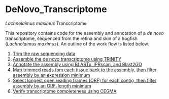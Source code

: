 # DeNovo_Transcriptome
*Lachnolaimus maximus* Transcriptome

This repository contains code for the assembly and annotation of a *de novo* transcriptome, sequenced from the retina and skin of a hogfish (*Lachnolaimus maximus*). An outline of the work flow is listed below.

1. [Trim the raw sequencing data](./trim-seqs.md)
2. [Assemble the de novo transcriptome using TRINITY](./trinity.assembly.md)
3. [Annotate the assembly using BLASTx, IPRscan, and Blast2GO](./blastx-annotate.md)
4. [Map trimmed reads fom each tissue back to the assembly, then filter assembly by an expression minimum](./mapping.md)
5. [Select longest open reading frames (ORF) for each contig, then filter assembly by an ORF-length minimum](./longORF.md)
6. [Verify transcriptome completeness using CEGMA](./cegma.md)
